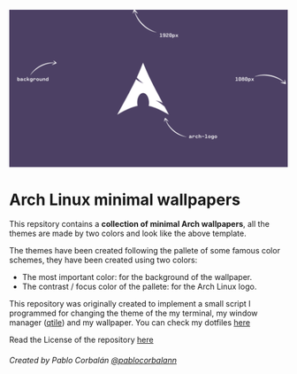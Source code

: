<p align="center">
  <img src="other/example.png" alt="...">
</p>

# Arch Linux minimal wallpapers

This repsitory contains a **collection of minimal Arch wallpapers**, all the themes are made by two colors and look like the above template.

The themes have been created following the pallete of some famous color schemes, they have been created using two colors:

- The most important color: for the background of the wallpaper.
- The contrast / focus color of the pallete: for the Arch Linux logo.

This repository was originally created to implement a small script I programmed for changing the theme of the my terminal, my window manager ([qtile](https://qtile.org)) and my wallpaper. You can check my dotfiles [here](https://github.com/pablocorbalann/dotfiles)

Read the License of the repository [here](other/LICENSE)

###### Created by Pablo Corbalán [@pablocorbalann](https://github.com/pablocorbalann)
